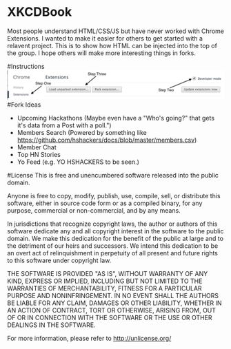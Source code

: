 XKCDBook
========

Most people understand HTML/CSS/JS but have never worked with Chrome Extensions. I wanted to make it easier for others to get started with a relavent project. This is to show how HTML can be injected into the top of the group. I hope others will make more interesting things in forks.

#Instructions
![Instructions](instructions.png)
#Fork Ideas
- Upcoming Hackathons (Maybe even have a "Who's going?" that gets it's data from a Post with a poll.")
- Members Search (Powered by something like https://github.com/hshackers/docs/blob/master/members.csv)
- Member Chat
- Top HN Stories
- Yo Feed (e.g. YO HSHACKERS to be seen.)

#License
This is free and unencumbered software released into the public domain.

Anyone is free to copy, modify, publish, use, compile, sell, or
distribute this software, either in source code form or as a compiled
binary, for any purpose, commercial or non-commercial, and by any
means.

In jurisdictions that recognize copyright laws, the author or authors
of this software dedicate any and all copyright interest in the
software to the public domain. We make this dedication for the benefit
of the public at large and to the detriment of our heirs and
successors. We intend this dedication to be an overt act of
relinquishment in perpetuity of all present and future rights to this
software under copyright law.

THE SOFTWARE IS PROVIDED "AS IS", WITHOUT WARRANTY OF ANY KIND,
EXPRESS OR IMPLIED, INCLUDING BUT NOT LIMITED TO THE WARRANTIES OF
MERCHANTABILITY, FITNESS FOR A PARTICULAR PURPOSE AND NONINFRINGEMENT.
IN NO EVENT SHALL THE AUTHORS BE LIABLE FOR ANY CLAIM, DAMAGES OR
OTHER LIABILITY, WHETHER IN AN ACTION OF CONTRACT, TORT OR OTHERWISE,
ARISING FROM, OUT OF OR IN CONNECTION WITH THE SOFTWARE OR THE USE OR
OTHER DEALINGS IN THE SOFTWARE.

For more information, please refer to <http://unlicense.org/>
